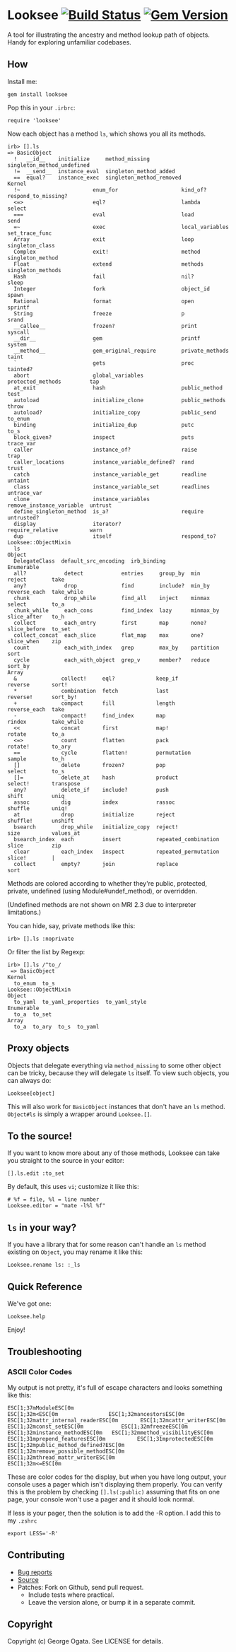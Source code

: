 # Looksee [![Build Status](https://travis-ci.org/oggy/looksee.png)](https://travis-ci.org/oggy/looksee) [![Gem Version](https://badge.fury.io/rb/looksee.svg)](http://badge.fury.io/rb/looksee)

A tool for illustrating the ancestry and method lookup path of
objects. Handy for exploring unfamiliar codebases.

## How

Install me:

    gem install looksee

Pop this in your `.irbrc`:

    require 'looksee'

Now each object has a method `ls`, which shows you all its methods.

    irb> [].ls
    => BasicObject
      !   __id__    initialize     method_missing            singleton_method_undefined
      !=  __send__  instance_eval  singleton_method_added
      ==  equal?    instance_exec  singleton_method_removed
    Kernel
      !~                       enum_for                    kind_of?                  respond_to_missing?
      <=>                      eql?                        lambda                    select
      ===                      eval                        load                      send
      =~                       exec                        local_variables           set_trace_func
      Array                    exit                        loop                      singleton_class
      Complex                  exit!                       method                    singleton_method
      Float                    extend                      methods                   singleton_methods
      Hash                     fail                        nil?                      sleep
      Integer                  fork                        object_id                 spawn
      Rational                 format                      open                      sprintf
      String                   freeze                      p                         srand
      __callee__               frozen?                     print                     syscall
      __dir__                  gem                         printf                    system
      __method__               gem_original_require        private_methods           taint
      `                        gets                        proc                      tainted?
      abort                    global_variables            protected_methods         tap
      at_exit                  hash                        public_method             test
      autoload                 initialize_clone            public_methods            throw
      autoload?                initialize_copy             public_send               to_enum
      binding                  initialize_dup              putc                      to_s
      block_given?             inspect                     puts                      trace_var
      caller                   instance_of?                raise                     trap
      caller_locations         instance_variable_defined?  rand                      trust
      catch                    instance_variable_get       readline                  untaint
      class                    instance_variable_set       readlines                 untrace_var
      clone                    instance_variables          remove_instance_variable  untrust
      define_singleton_method  is_a?                       require                   untrusted?
      display                  iterator?                   require_relative          warn
      dup                      itself                      respond_to?
    Looksee::ObjectMixin
      ls
    Object
      DelegateClass  default_src_encoding  irb_binding
    Enumerable
      all?            detect            entries     group_by  min        reject        take
      any?            drop              find        include?  min_by     reverse_each  take_while
      chunk           drop_while        find_all    inject    minmax     select        to_a
      chunk_while     each_cons         find_index  lazy      minmax_by  slice_after   to_h
      collect         each_entry        first       map       none?      slice_before  to_set
      collect_concat  each_slice        flat_map    max       one?       slice_when    zip
      count           each_with_index   grep        max_by    partition  sort
      cycle           each_with_object  grep_v      member?   reduce     sort_by
    Array
      &              collect!     eql?             keep_if               reverse       sort!
      *              combination  fetch            last                  reverse!      sort_by!
      +              compact      fill             length                reverse_each  take
      -              compact!     find_index       map                   rindex        take_while
      <<             concat       first            map!                  rotate        to_a
      <=>            count        flatten          pack                  rotate!       to_ary
      ==             cycle        flatten!         permutation           sample        to_h
      []             delete       frozen?          pop                   select        to_s
      []=            delete_at    hash             product               select!       transpose
      any?           delete_if    include?         push                  shift         uniq
      assoc          dig          index            rassoc                shuffle       uniq!
      at             drop         initialize       reject                shuffle!      unshift
      bsearch        drop_while   initialize_copy  reject!               size          values_at
      bsearch_index  each         insert           repeated_combination  slice         zip
      clear          each_index   inspect          repeated_permutation  slice!        |
      collect        empty?       join             replace               sort

Methods are colored according to whether they're public, protected,
private, undefined (using Module#undef_method), or overridden.

(Undefined methods are not shown on MRI 2.3 due to interpreter limitations.)

You can hide, say, private methods like this:

    irb> [].ls :noprivate

Or filter the list by Regexp:

    irb> [].ls /^to_/
     => BasicObject
    Kernel
      to_enum  to_s
    Looksee::ObjectMixin
    Object
      to_yaml  to_yaml_properties  to_yaml_style
    Enumerable
      to_a  to_set
    Array
      to_a  to_ary  to_s  to_yaml

## Proxy objects

Objects that delegate everything via `method_missing` to some other object can
be tricky, because they will delegate `ls` itself. To view such objects, you can
always do:

    Looksee[object]

This will also work for `BasicObject` instances that don't have an `ls` method.
`Object#ls` is simply a wrapper around `Looksee.[]`.

## To the source!

If you want to know more about any of those methods, Looksee can
take you straight to the source in your editor:

    [].ls.edit :to_set

By default, this uses `vi`; customize it like this:

    # %f = file, %l = line number
    Looksee.editor = "mate -l%l %f"

## `ls` in your way?

If you have a library that for some reason can't handle an `ls` method existing
on `Object`, you may rename it like this:

    Looksee.rename ls: :_ls

## Quick Reference

We've got one:

    Looksee.help

Enjoy!

## Troubleshooting

### ASCII Color Codes
My output is not pretty, it's full of escape characters and looks something like this:

    ESC[1;37mModuleESC[0m
    ESC[1;32m<ESC[0m                ESC[1;32mancestorsESC[0m                ESC[1;32mattr_internal_readerESC[0m       ESC[1;32mcattr_writerESC[0m             ESC[1;32mconst_setESC[0m            ESC[1;32mfreezeESC[0m            ESC[1;32minstance_methodESC[0m   ESC[1;32mmethod_visibilityESC[0m  ESC[1;31mprepend_featuresESC[0m          ESC[1;31mprotectedESC[0m                   ESC[1;32mpublic_method_defined?ESC[0m     ESC[1;32mremove_possible_methodESC[0m       ESC[1;32mthread_mattr_writerESC[0m
    ESC[1;32m<=ESC[0m

These are color codes for the display, but when you have long output, your console uses a pager which isn't displaying them properly. You can verify this is the problem by checking ```[].ls(:public)``` assuming that fits on one page, your console won't use a pager and it should look normal. 

If less is your pager, then the solution is to add the -R option. I add this to my ```.zshrc```

    export LESS='-R'

## Contributing

 * [Bug reports](https://github.com/oggy/looksee/issues)
 * [Source](https://github.com/oggy/looksee)
 * Patches: Fork on Github, send pull request.
   * Include tests where practical.
   * Leave the version alone, or bump it in a separate commit.

## Copyright

Copyright (c) George Ogata. See LICENSE for details.
